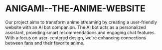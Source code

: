 # ANIGAMI--THE-ANIME-WEBSITE
Our project aims to transform anime streaming by creating a user-friendly website with an AI bot companion. The AI bot acts as a personalized assistant, providing smart recommendations and engaging chat features. With a focus on user-centered design, we're enhancing connections between fans and their favorite anime.
